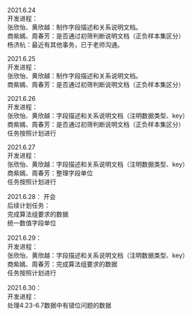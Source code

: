 2021.6.24   
开发进程：  
张欣怡、黄欣越：制作字段描述和关系说明文档。  
商紫嫣、周春芳：是否通过初筛判断说明文档（正负样本集区分）  
杨济杭：最近有其他事务，已于老师沟通。  

2021.6.25  
开发进程：  
张欣怡、黄欣越：制作字段描述和关系说明文档。  
商紫嫣、周春芳：是否通过初筛判断说明文档（正负样本集区分）  

2021.6.26  
开发进程：   
张欣怡、黄欣越：字段描述和关系说明文档（注明数据类型、key）  
商紫嫣、周春芳：是否通过初筛判断说明文档（正负样本集区分）  
任务按照计划进行  

2021.6.27  
开发进程：   
张欣怡、黄欣越：字段描述和关系说明文档（注明数据类型、key）  
商紫嫣、周春芳：整理字段单位  
任务按照计划进行  

2021.6.28： 
开会  
后续计划任务：  
完成算法组要求的数据  
统一数值字段单位  

2021.6.29：  
开发进程：  
张欣怡、黄欣越：字段描述和关系说明文档（注明数据类型、key）   
商紫嫣、周春芳：完成算法组要求的数据  
任务按照计划进行   

2021.6.30：  
开发进程：  
处理4.23-6.7数据中有错位问题的数据  

